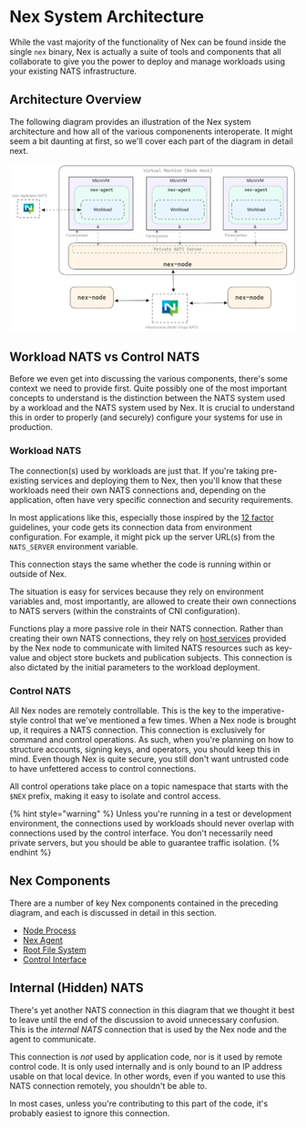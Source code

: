 # Nex System Architecture
While the vast majority of the functionality of Nex can be found inside the single `nex` binary, Nex is actually a suite of tools and components that all collaborate to give you the power to deploy and manage workloads using your existing NATS infrastructure.

## Architecture Overview
The following diagram provides an illustration of the Nex system architecture and how all of the various componenents interoperate. It might seem a bit daunting at first, so we'll cover each part of the diagram in detail next.

![architecture diagram](./nex-arch.png)

## Workload NATS vs Control NATS
Before we even get into discussing the various components, there's some context we need to provide first. Quite possibly one of the most important concepts to understand is the distinction between the NATS system used by a workload and the NATS system used by Nex. It is crucial to understand this in order to properly (and securely) configure your systems for use in production.

### Workload NATS
The connection(s) used by workloads are just that. If you're taking pre-existing services and deploying them to Nex, then you'll know that these workloads need their own NATS connections and, depending on the application, often have very specific connection and security requirements.

In most applications like this, especially those inspired by the [12 factor](https://12factor.net/config) guidelines, your code gets its connection data from environment configuration. For example, it might pick up the server URL(s) from the `NATS_SERVER` environment variable.

This connection stays the same whether the code is running within or outside of Nex.

The situation is easy for services because they rely on environment variables and, most importantly, are allowed to create their own connections to NATS servers (within the constraints of CNI configuration).

Functions play a more passive role in their NATS connection. Rather than creating their own NATS connections, they rely on [host services](../host_services/readme.md) provided by the Nex node to communicate with limited NATS resources such as key-value and object store buckets and publication subjects. This connection is also dictated by the initial parameters to the workload deployment.

### Control NATS
All Nex nodes are remotely controllable. This is the key to the imperative-style control that we've mentioned a few times. When a Nex node is brought up, it requires a NATS connection. This connection is exclusively for command and control operations. As such, when you're planning on how to structure accounts, signing keys, and operators, you should keep this in mind. Even though Nex is quite secure, you still don't want untrusted code to have unfettered access to control connections.

All control operations take place on a topic namespace that starts with the `$NEX` prefix, making it easy to isolate and control access.

{% hint style="warning" %}
Unless you're running in a test or development environment, the connections used by workloads should never overlap with connections used by the control interface. You don't necessarily need private servers, but you should be able to guarantee traffic isolation.
{% endhint %}

## Nex Components
There are a number of key Nex components contained in the preceding diagram, and each is discussed in detail in this section.

* [Node Process](./node_process.md)
* [Nex Agent](./agent.md)
* [Root File System](./rootfs.md)
* [Control Interface](./control_interface.md)

## Internal (Hidden) NATS
There's yet another NATS connection in this diagram that we thought it best to leave until the end of the discussion to avoid unnecessary confusion. This is the _internal NATS_ connection that is used by the Nex node and the agent to communicate.

This connection is _not_ used by application code, nor is it used by remote control code. It is only used internally and is only bound to an IP address usable on that local device. In other words, even if you wanted to use this NATS connection remotely, you shouldn't be able to.

In most cases, unless you're contributing to this part of the code, it's probably easiest to ignore this connection.

